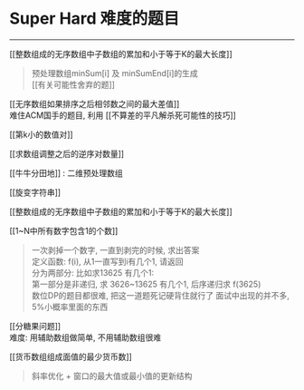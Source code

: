 # Super Hard 难度的题目

---

[[整数组成的无序数组中子数组的累加和小于等于K的最大长度]]  
>预处理数组minSum[i] 及 minSumEnd[i]的生成    
[[有关可能性舍弃的题]]


[[无序数组如果排序之后相邻数之间的最大差值]]    
   难住ACM国手的题目, 利用  [[不算差的平凡解杀死可能性的技巧]]    

[[第k小的数值对]]    

[[求数组调整之后的逆序对数量]]   

[[牛牛分田地]] : 二维预处理数组   

[[旋变字符串]]   

[[整数组成的无序数组中子数组的累加和小于等于K的最大长度]]  

[[1~N中所有数字包含1的个数]]    
>一次剥掉一个数字, 一直到剥完的时候, 求出答案  
定义函数: f(i),  从1一直写到i有几个1, 请返回  
分为两部分: 比如求13625 有几个1:  
 第一部分是非递归, 求 3626~13625 有几个1, 后序递归求 f(3625)  
 数位DP的题目都很难, 把这一道题死记硬背住就行了
面试中出现的并不多, 5%小概率里面的东西


[[分糖果问题]]   
难度: 用辅助数组做简单, 不用辅助数组很难  


[[货币数组组成面值的最少货币数]]    
> 斜率优化 + 窗口的最大值或最小值的更新结构


